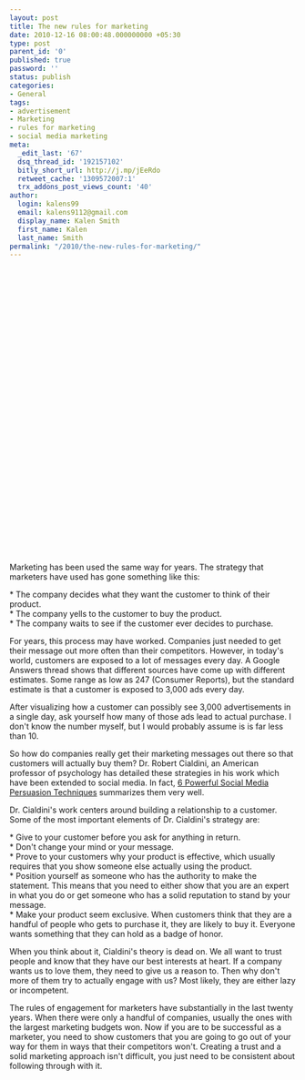 ```yaml
---
layout: post
title: The new rules for marketing
date: 2010-12-16 08:00:48.000000000 +05:30
type: post
parent_id: '0'
published: true
password: ''
status: publish
categories:
- General
tags:
- advertisement
- Marketing
- rules for marketing
- social media marketing
meta:
  _edit_last: '67'
  dsq_thread_id: '192157102'
  bitly_short_url: http://j.mp/jEeRdo
  retweet_cache: '1309572007:1'
  trx_addons_post_views_count: '40'
author:
  login: kalens99
  email: kalens9112@gmail.com
  display_name: Kalen Smith
  first_name: Kalen
  last_name: Smith
permalink: "/2010/the-new-rules-for-marketing/"
---
```

<p><object width="640" height="505"><param name="movie" value="http://www.youtube.com/v/GA8z7f7a2Pk?fs=1&amp;hl=en_US" /><param name="allowFullScreen" value="true" /><param name="allowscriptaccess" value="always" /><embed src="http://www.youtube.com/v/GA8z7f7a2Pk?fs=1&amp;hl=en_US" type="application/x-shockwave-flash" allowscriptaccess="always" allowfullscreen="true" width="640" height="505"></embed></object></p>
<p>Marketing has been used the same way for years. The strategy that marketers have used has gone something like this:</p>
<p>* The company decides what they want the customer to think of their product.<br />
* The company yells to the customer to buy the product.<br />
* The company waits to see if the customer ever decides to purchase.</p>
<p>For years, this process may have worked. Companies just needed to get their message out more often than their competitors. However, in today's world, customers are exposed to a lot of messages every day. A Google Answers thread shows that different sources have come up with different estimates. Some range as low as 247 (Consumer Reports), but the standard estimate is that a customer is exposed to 3,000 ads every day.</p>

<p>After visualizing how a customer can possibly see 3,000 advertisements in a single day, ask yourself how many of those ads lead to actual purchase. I don't know the number myself, but I would probably assume is is far less than 10.</p>
<p>So how do companies really get their marketing messages out there so that customers will actually buy them? Dr. Robert Cialdini, an American professor of psychology has detailed these strategies in his work which have been extended to social media. In fact, <a href="http://www.socialmediaexaminer.com/6-powerful-social-media-persuasion-techniques/">6 Powerful Social Media Persuasion Techniques</a> summarizes them very well.</p>
<p>Dr. Cialdini's work centers around building a relationship to a customer. Some of the most important elements of Dr. Cialdini's strategy are:</p>
<p>* Give to your customer before you ask for anything in return.<br />
* Don't change your mind or your message.<br />
* Prove to your customers why your product is effective, which usually requires that you show someone else actually using the product.<br />
* Position yourself as someone who has the authority to make the statement. This means that you need to either show that you are an expert in what you do or get someone who has a solid reputation to stand by your message.<br />
* Make your product seem exclusive. When customers think that they are a handful of people who gets to purchase it, they are likely to buy it. Everyone wants something that they can hold as a badge of honor.</p>
<p>When you think about it, Cialdini's theory is dead on. We all want to trust people and know that they have our best interests at heart. If a company wants us to love them, they need to give us a reason to. Then why don't more of them try to actually engage with us? Most likely, they are either lazy or incompetent.</p>
<p>The rules of engagement for marketers have substantially in the last twenty years. When there were only a handful of companies, usually the ones with the largest marketing budgets won. Now if you are to be successful as a marketer, you need to show customers that you are going to go out of your way for them in ways that their competitors won't. Creating a trust and a solid marketing approach isn't difficult, you just need to be consistent about following through with it.</p>
